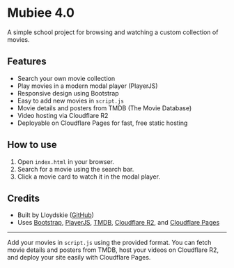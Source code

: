 # Mubiee 4.0

A simple school project for browsing and watching a custom collection of movies.

## Features
- Search your own movie collection
- Play movies in a modern modal player (PlayerJS)
- Responsive design using Bootstrap
- Easy to add new movies in `script.js`
- Movie details and posters from TMDB (The Movie Database)
- Video hosting via Cloudflare R2
- Deployable on Cloudflare Pages for fast, free static hosting

## How to use
1. Open `index.html` in your browser.
2. Search for a movie using the search bar.
3. Click a movie card to watch it in the modal player.

## Credits
- Built by Lloydskie ([GitHub](https://github.com/lloydskie))
- Uses [Bootstrap](https://getbootstrap.com/), [PlayerJS](https://playerjs.com/), [TMDB](https://www.themoviedb.org/), [Cloudflare R2](https://www.cloudflare.com/products/r2/), and [Cloudflare Pages](https://pages.cloudflare.com/)

---
Add your movies in `script.js` using the provided format. You can fetch movie details and posters from TMDB, host your videos on Cloudflare R2, and deploy your site easily with Cloudflare Pages.
